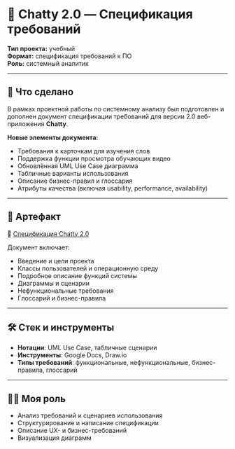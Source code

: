 # 🧠 Chatty 2.0 — Спецификация требований

**Тип проекта:** учебный  
**Формат:** спецификация требований к ПО  
**Роль:** системный аналитик

---

## 📌 Что сделано

В рамках проектной работы по системному анализу был подготовлен и дополнен документ спецификации требований для версии 2.0 веб-приложения **Chatty**.  

**Новые элементы документа:**
- Требования к карточкам для изучения слов
- Поддержка функции просмотра обучающих видео
- Обновлённая UML Use Case диаграмма
- Табличные варианты использования
- Описание бизнес-правил и глоссария
- Атрибуты качества (включая usability, performance, availability)

---

## 📎 Артефакт

📄 [Спецификация Chatty 2.0](https://docs.google.com/document/d/17Q4Tf1XOWVu7ybr1pkALkP0_YKFbD2s0rX_t5KKe31w/edit?tab=t.0#heading=h.evkhnwgr7kur)

Документ включает:
- Введение и цели проекта
- Классы пользователей и операционную среду
- Подробное описание функций системы
- Диаграммы и сценарии
- Нефункциональные требования
- Глоссарий и бизнес-правила

---

## 🛠 Стек и инструменты

- **Нотации**: UML Use Case, табличные сценарии
- **Инструменты**: Google Docs, Draw.io
- **Типы требований**: функциональные, нефункциональные, бизнес-правила, глоссарий

---

## 🧑‍💻 Моя роль

- Анализ требований и сценариев использования
- Структурирование и написание спецификации
- Описание UX- и бизнес-требований
- Визуализация диаграмм
